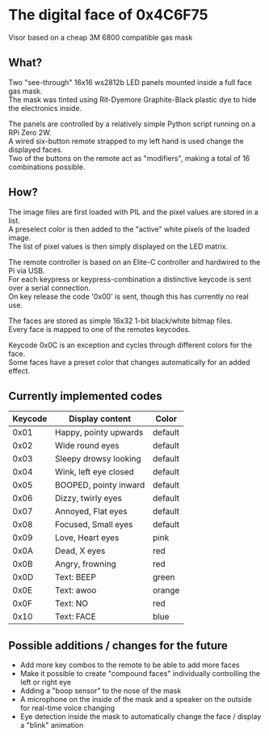 # The digital face of 0x4C6F75

Visor based on a cheap 3M 6800 compatible gas mask

## What?

Two "see-through" 16x16 ws2812b LED panels mounted inside a full face gas mask.  
The mask was tinted using Rit-Dyemore Graphite-Black plastic dye to hide the electronics inside.  

The panels are controlled by a relatively simple Python script running on a RPi Zero 2W.  
A wired six-button remote strapped to my left hand is used change the displayed faces.  
Two of the buttons on the remote act as "modifiers", making a total of 16 combinations possible.  

## How?

The image files are first loaded with PIL and the pixel values are stored in a list.  
A preselect color is then added to the "active" white pixels of the loaded image.  
The list of pixel values is then simply displayed on the LED matrix.  

The remote controller is based on an Elite-C controller and hardwired to the Pi via USB.  
For each keypress or keypress-combination a distinctive keycode is sent over a serial connection.  
On key release the code '0x00' is sent, though this has currently no real use.  

The faces are stored as simple 16x32 1-bit black/white bitmap files.  
Every face is mapped to one of the remotes keycodes.  

Keycode 0x0C is an exception and cycles through different colors for the face.  
Some faces have a preset color that changes automatically for an added effect.  

## Currently implemented codes

 |Keycode|Display content|Color|
 |-|-|-|
 |0x01|Happy, pointy upwards|default|
 |0x02|Wide round eyes|default|
 |0x03|Sleepy drowsy looking|default|
 |0x04|Wink, left eye closed|default|
 |0x05|BOOPED, pointy inward|default|
 |0x06|Dizzy, twirly eyes|default|
 |0x07|Annoyed, Flat eyes|default|
 |0x08|Focused, Small eyes|default|
 |0x09|Love, Heart eyes|pink|
 |0x0A|Dead, X eyes|red|
 |0x0B|Angry, frowning|red|
 |0x0D|Text: BEEP|green|
 |0x0E|Text: awoo|orange|
 |0x0F|Text: NO|red|
 |0x10|Text: FACE|blue|


## Possible additions / changes for the future

 - Add more key combos to the remote to be able to add more faces
 - Make it possible to create "compound faces" individually controlling the left or right eye
 - Adding a "boop sensor" to the nose of the mask
 - A microphone on the inside of the mask and a speaker on the outside for real-time voice changing
 - Eye detection inside the mask to automatically change the face / display a "blink" animation
